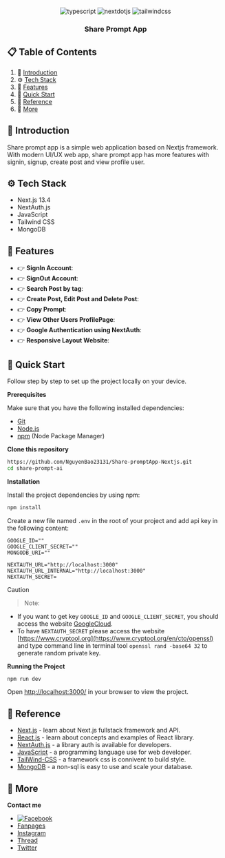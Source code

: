 <div align="center">
  <br />

  <div>
    <img src="https://img.shields.io/badge/-Javascript-black?style=for-the-badge&logoColor=white&logo=javascript&color=f9ca24" alt="typescript" />
    <img src="https://img.shields.io/badge/-Next_JS-black?style=for-the-badge&logoColor=white&logo=nextdotjs&color=000000" alt="nextdotjs" />
    <img src="https://img.shields.io/badge/-Tailwind_CSS-black?style=for-the-badge&logoColor=white&logo=tailwindcss&color=06B6D4" alt="tailwindcss" />
  </div>

   <h3 align="center">Share Prompt App</h3>
</div>

## 📋 <a name="table">Table of Contents</a>
1. 🤖 [Introduction](#introduction)
2. ⚙️ [Tech Stack](#tech-stack)
3. 📌 [Features](#features)
4. 🤸 [Quick Start](#quick-start)
5. 🔗 [Reference](#reference)
6. 🚀 [More](#more)


## <a name="introduction">🤖 Introduction</a>

Share prompt app is a simple web application based on Nextjs framework. With modern UI/UX web app, share prompt app has more features with signin, signup, create post and view profile user.

## <a name="tech-stack">⚙️ Tech Stack</a>

- Next.js 13.4
- NextAuth.js
- JavaScript
- Tailwind CSS
- MongoDB

## <a name="features">📌 Features</a>

- 👉 **SignIn Account**:
- 👉 **SignOut Account**:
- 👉 **Search Post by tag**: 
- 👉 **Create Post, Edit Post and Delete Post**:
- 👉 **Copy Prompt**:
- 👉 **View Other Users ProfilePage**: 
- 👉 **Google Authentication using NextAuth**:
- 👉 **Responsive Layout Website**: 

## <a name="quick-start">🤸 Quick Start</a>

Follow step by step to set up the project locally on your device.

**Prerequisites** 

Make sure that you have the following installed dependencies:

- [Git](https://git-scm.com/)
- [Node.js](https://nodejs.org/en)
- [npm](https://www.npmjs.com/) (Node Package Manager)

**Clone this repository**

```bash
https://github.com/NguyenBao23131/Share-promptApp-Nextjs.git
cd share-prompt-ai
```

**Installation**

Install the project dependencies by using npm:

```bash
npm install
```
Create a new file named `.env` in the root of your project and add api key in the following content:

```env
GOOGLE_ID=""
GOOGLE_CLIENT_SECRET=""
MONGODB_URI=""

NEXTAUTH_URL="http://localhost:3000"
NEXTAUTH_URL_INTERNAL="http://localhost:3000"
NEXTAUTH_SECRET=
```
Caution

> Note:
- If you want to get key `GOOGLE_ID` and `GOOGLE_CLIENT_SECRET`, you should access the website [GoogleCloud](https://console.cloud.google.com/).
- To have `NEXTAUTH_SECRET` please access the website [https://www.cryptool.org](https://www.cryptool.org/en/cto/openssl) and type command line in terminal tool `openssl rand -base64 32` to generate random private key.

**Running the Project**

```bash
npm run dev
```

Open [http://localhost:3000/](http://localhost:3000/) in your browser to view the project.

## <a name="reference">🔗 Reference</a>

- [Next.js](https://nextjs.org/) - learn about Next.js fullstack framework and API.
- [React.js](https://react.dev/) - learn about concepts and examples of React library.
- [NextAuth.js](https://next-auth.js.org/) - a library auth is available for developers.
- [JavaScript](https://developer.mozilla.org/en-US/docs/Web/javascript) - a programming language use for web developer.
- [TailWind-CSS](https://tailwindcss.com/) - a framework css is connivent to build style.
- [MongoDB](https://www.mongodb.com/) - a non-sql is easy to use and scale your database.

## <a name="more">🚀 More</a>

**Contact me**

- [![Facebook](https://scontent.fsgn8-4.fna.fbcdn.net/v/t39.30808-6/380700650_10162533193146729_2379134611963304810_n.jpg?_nc_cat=1&ccb=1-7&_nc_sid=5f2048&_nc_eui2=AeE0iYuhWUrh01GZibU1oe0ktjWzO19RVKS2NbM7X1FUpDEIwor_GOMupWJhBBSo0HSYP2BnBiCluwkrdNH5jS4f&_nc_ohc=VxqkkNym-rMAX_WhLQ5&_nc_ht=scontent.fsgn8-4.fna&oh=00_AfAw8nEop90NXzD1_F-zZHDWxJf21q-TlzWa7HTM8pAI4w&oe=65F56BBE)](https://www.facebook.com/baonguyenno1412)
- [Fanpages](https://www.facebook.com/DevAnonitos/)
- [Instagram](https://www.instagram.com/devanonitos/)
- [Thread](https://www.threads.net/@devanonitos)
- [Twitter](https://twitter.com/BaoNo1144)
